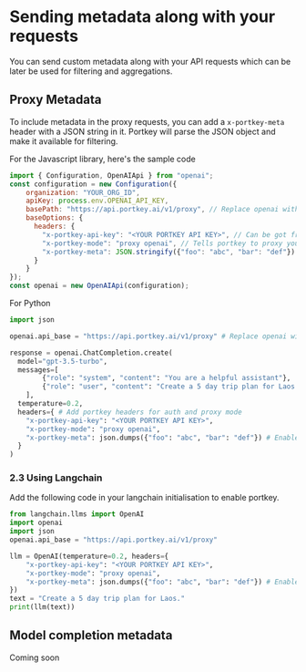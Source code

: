 # Sending metadata along with your requests

You can send custom metadata along with your API requests which can be later be used for filtering and aggregations.

## Proxy Metadata

To include metadata in the proxy requests, you can add a `x-portkey-meta` header with a JSON string in it. Portkey will parse the JSON object and make it available for filtering.

For the Javascript library, here's the sample code

```javascript
import { Configuration, OpenAIApi } from "openai";
const configuration = new Configuration({
    organization: "YOUR_ORG_ID",
    apiKey: process.env.OPENAI_API_KEY,
    basePath: "https://api.portkey.ai/v1/proxy", // Replace openai with portkey's endpoint
    baseOptions: {
      headers: {
        "x-portkey-api-key": "<YOUR PORTKEY API KEY>", // Can be got from your account
        "x-portkey-mode": "proxy openai", // Tells portkey to proxy your request to openai
        "x-portkey-meta": JSON.stringify({"foo": "abc", "bar": "def"}) // Enables filtering on `foo` and `bar`
      }
    }
});
const openai = new OpenAIApi(configuration);
```

For Python
```python
import json

openai.api_base = "https://api.portkey.ai/v1/proxy" # Replace openai with portkey's endpoint

response = openai.ChatCompletion.create(
  model="gpt-3.5-turbo",
  messages=[
        {"role": "system", "content": "You are a helpful assistant"},
        {"role": "user", "content": "Create a 5 day trip plan for Laos."},
    ],
  temperature=0.2,
  headers={ # Add portkey headers for auth and proxy mode
    "x-portkey-api-key": "<YOUR PORTKEY API KEY>",
    "x-portkey-mode": "proxy openai",
    "x-portkey-meta": json.dumps({"foo": "abc", "bar": "def"}) # Enables filtering on `foo` and `bar`
  }
)
```

### 2.3 Using Langchain
Add the following code in your langchain initialisation to enable portkey.

```python
from langchain.llms import OpenAI
import openai
import json
openai.api_base = "https://api.portkey.ai/v1/proxy"

llm = OpenAI(temperature=0.2, headers={
    "x-portkey-api-key": "<YOUR PORTKEY API KEY>",
    "x-portkey-mode": "proxy openai",
    "x-portkey-meta": json.dumps({"foo": "abc", "bar": "def"}) # Enables filtering on `foo` and `bar`
})
text = "Create a 5 day trip plan for Laos."
print(llm(text))
```

## Model completion metadata

Coming soon
